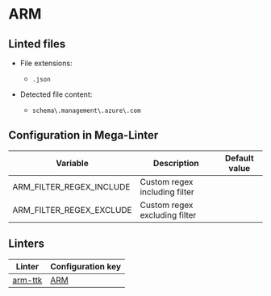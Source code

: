 <!-- markdownlint-disable MD003 MD020 MD033 MD041 -->
<!-- Generated by .automation/build.py, please do not update manually -->
<!-- Instead, update descriptor file at https://github.com/nvuillam/mega-linter/tree/master/megalinter/descriptors/arm.yml -->
# ARM

## Linted files

- File extensions:
  - `.json`

- Detected file content:
  - `schema\.management\.azure\.com`

## Configuration in Mega-Linter

| Variable | Description | Default value |
| ----------------- | -------------- | -------------- |
| ARM_FILTER_REGEX_INCLUDE | Custom regex including filter |  |
| ARM_FILTER_REGEX_EXCLUDE | Custom regex excluding filter |  |

## Linters

| Linter | Configuration key |
| ------ | ----------------- |
| [arm-ttk](arm_arm_ttk.md) | [ARM](arm_arm_ttk.md) |
